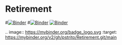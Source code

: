# Retirement
#[![Binder](https://mybinder.org/badge_logo.svg)](https://mybinder.org/v2/gh/pstrito/Retirement.git/main)
#[![Binder](https://mybinder.org/badge_logo.svg)](https://mybinder.org/v2/gh/pstrito/Retirement.git/main?urlpath=%2Fapps%2Fretirement_calculator.ipynb)
[![Binder](https://mybinder.org/badge_logo.svg)](https://mybinder.org/v2/gh/pstrito/Retirement.git/main?urlpath=apps%2)

.. image:: https://mybinder.org/badge_logo.svg
 :target: https://mybinder.org/v2/gh/pstrito/Retirement.git/main
